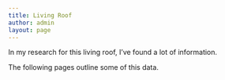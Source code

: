 ```yaml
---
title: Living Roof
author: admin
layout: page
---
```

In my research for this living roof, I&#8217;ve found a lot of information.

The following pages outline some of this data.